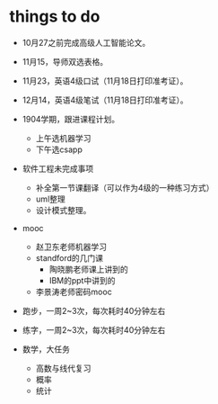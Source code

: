 
# things to do

- 10月27之前完成高级人工智能论文。
- 11月15，导师双选表格。
- 11月23，英语4级口试（11月18日打印准考证）。
- 12月14，英语4级笔试（11月18日打印准考证）。

- 1904学期，跟进课程计划。
  - 上午选机器学习
  - 下午选csapp

- 软件工程未完成事项
  - 补全第一节课翻译（可以作为4级的一种练习方式）
  - uml整理
  - 设计模式整理。

- mooc
  - 赵卫东老师机器学习
  - standford的几门课
    - 陶晓鹏老师课上讲到的
    - IBM的ppt中讲到的
  - 李景涛老师密码mooc

- 跑步，一周2~3次，每次耗时40分钟左右

- 练字，一周2~3次，每次耗时40分钟左右

- 数学，大任务
  - 高数与线代复习
  - 概率
  - 统计
